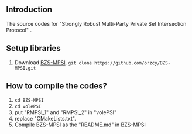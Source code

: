 ## Introduction 
The source codes for "Strongly Robust Multi-Party Private Set Intersection Protocol" .

## Setup libraries
1. Download [BZS-MPSI](https://github.com/orzcy/BZS-MPSI). `git clone https://github.com/orzcy/BZS-MPSI.git`

## How to compile the codes?
1. `cd BZS-MPSI`
2. `cd volePSI `
3. put "RMPSI_1" and "RMPSI_2" in "volePSI"
3. replace "CMakeLists.txt".
4. Compile BZS-MPSI as the "README.md" in BZS-MPSI




